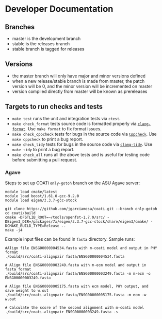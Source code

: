 # Developer Documentation

## Branches

 - master is the development branch
 - stable is the releases branch
 - stable branch is tagged for releases

## Versions

 - the master branch will only have major and minor versions defined
 - when a new release/stable branch is made from master, the patch version will be 0, and the minor version will be incremented on master
 - version compiled directly from master will be known as prereleases

## Targets to run checks and tests
 - `make test` runs the unit and integration tests via `ctest`.
 - `make check_format` tests source code is formatted properly via [`clang-format`](https://clang.llvm.org/docs/ClangFormat.html). Use `make format` to fix format issues.
 - `make check_cppcheck` tests for bugs in the source code via [`Cppcheck`](http://cppcheck.sourceforge.net/).
    Use `make cppcheck` to print a bug report.
 - `make check_tidy` tests for bugs in the source code via [`clang-tidy`](https://clang.llvm.org/extra/clang-tidy/).
    Use `make tidy` to print a bug report.
 - `make check_all` runs all the above tests and is useful for testing code before submitting a pull request.
 
### Agave
Steps to set up COATi `only-gotoh` branch on the ASU Agave server:

```
module load cmake/latest
module load boost/1.61.0-gcc-9.2.0
module load eigen/3.3.7-gcc-stock

git clone https://github.com/jgarciamesa/coati.git --branch only-gotoh
cd coati/build
cmake -DFSTLIB_ROOT=~/tools/openfst-1.7.9/src/ -DEigen3_DIR=/packages/7x/eigen/3.3.7-gcc-stock/share/eigen3/cmake/ -DCMAKE_BUILD_TYPE=Release ..
make -j4
```

Example input files can be found in `fasta` directory. Sample runs:

```
#Align file ENSG00000004534.fasta with m-coati model and output in PHY format
./build/src/coati-alignpair fasta/ENSG00000004534.fasta

# Align file ENSG00000003249.fasta with m-ecm model and output in fasta format
./build/src/coati-alignpair fasta/ENSG00000003249.fasta -m m-ecm -o ENSG00000003249.fasta

# Align file ENSG00000005175.fasta with ecm model, PHY output, and save weight to w.out
./build/src/coati-alignpair fasta/ENSG00000005175.fasta -m ecm -w w.out

# Calculate the score of the second alignment with m-coati model
./build/src/coati-alignpair ENSG00000003249.fasta -s
```

